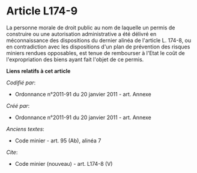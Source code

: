# Article L174-9

La personne morale de droit public au nom de laquelle un permis de construire ou une autorisation administrative a été
délivré en méconnaissance des dispositions du dernier alinéa de l'article L. 174-8, ou en contradiction avec les dispositions
d'un plan de prévention des risques miniers rendues opposables, est tenue de rembourser à l'Etat le coût de l'expropriation
des biens ayant fait l'objet de ce permis.

**Liens relatifs à cet article**

_Codifié par_:

  - Ordonnance n°2011-91 du 20 janvier 2011 - art. Annexe

_Créé par_:

  - Ordonnance n°2011-91 du 20 janvier 2011 - art. Annexe

_Anciens textes_:

  - Code minier - art. 95 (Ab), alinéa 7

_Cite_:

  - Code minier (nouveau) - art. L174-8 (V)
